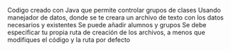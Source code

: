 Codigo creado con Java que permite controlar grupos de clases 
Usando manejador de datos, donde se te creara un archivo de texto con los datos necesarios y existentes 
Se puede añadir alumnos y grupos
Se debe especificar tu propia ruta de creación de los archivos, a menos que modifiques el código y la ruta por defecto
